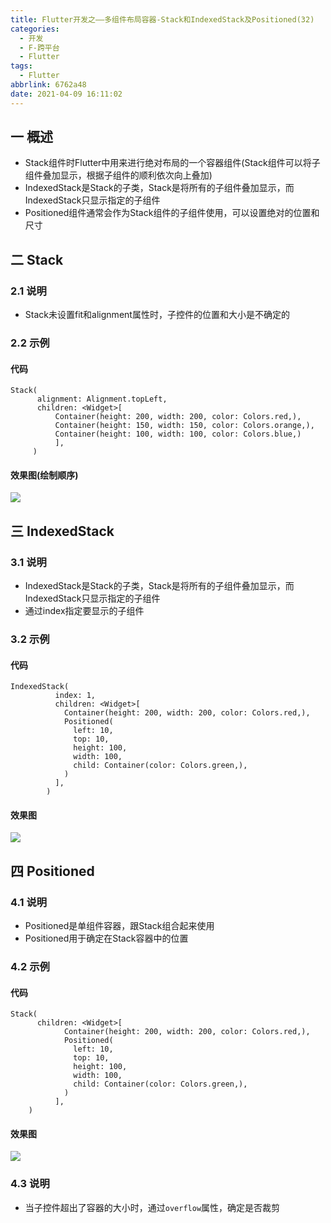 ```yaml
---
title: Flutter开发之——多组件布局容器-Stack和IndexedStack及Positioned(32)
categories:
  - 开发
  - F-跨平台
  - Flutter
tags:
  - Flutter
abbrlink: 6762a48
date: 2021-04-09 16:11:02
---
```

## 一 概述

* Stack组件时Flutter中用来进行绝对布局的一个容器组件(Stack组件可以将子组件叠加显示，根据子组件的顺利依次向上叠加)
*  IndexedStack是Stack的子类，Stack是将所有的子组件叠加显示，而IndexedStack只显示指定的子组件
* Positioned组件通常会作为Stack组件的子组件使用，可以设置绝对的位置和尺寸

<!--more-->

## 二 Stack

### 2.1 说明

* Stack未设置fit和alignment属性时，子控件的位置和大小是不确定的

### 2.2 示例

#### 代码

```
Stack(
      alignment: Alignment.topLeft,
      children: <Widget>[
          Container(height: 200, width: 200, color: Colors.red,),
          Container(height: 150, width: 150, color: Colors.orange,),
          Container(height: 100, width: 100, color: Colors.blue,)
          ],
     )
```

#### 效果图(绘制顺序)

![][1]
## 三 IndexedStack

### 3.1 说明

* IndexedStack是Stack的子类，Stack是将所有的子组件叠加显示，而IndexedStack只显示指定的子组件
* 通过index指定要显示的子组件

### 3.2 示例

#### 代码

```
IndexedStack(
          index: 1,
          children: <Widget>[
            Container(height: 200, width: 200, color: Colors.red,),
            Positioned(
              left: 10,
              top: 10,
              height: 100,
              width: 100,
              child: Container(color: Colors.green,),
            )
          ],
        )
```

#### 效果图
![][2]
## 四 Positioned

### 4.1 说明

* Positioned是单组件容器，跟Stack组合起来使用
* Positioned用于确定在Stack容器中的位置

###  4.2 示例

#### 代码

```
Stack(
      children: <Widget>[
            Container(height: 200, width: 200, color: Colors.red,),
            Positioned(
              left: 10,
              top: 10,
              height: 100,
              width: 100,
              child: Container(color: Colors.green,),
            )
          ],
	)
```

#### 效果图
![][3]

### 4.3 说明

* 当子控件超出了容器的大小时，通过`overflow`属性，确定是否裁剪



[1]:https://cdn.jsdelivr.net/gh/PGzxc/CDN/blog-flutter/flutter-stack-sample.png
[2]:https://cdn.jsdelivr.net/gh/PGzxc/CDN/blog-flutter/flutter-indexedstack-sample.png
[3]:https://cdn.jsdelivr.net/gh/PGzxc/CDN/blog-flutter/flutter-stack-positioned-sample.png
